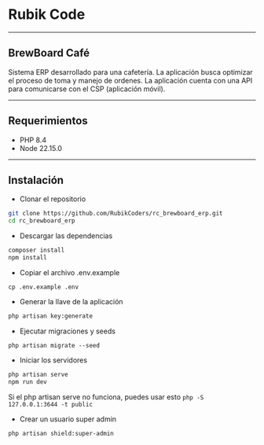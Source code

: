 # Rubik Code

---

## BrewBoard Café

Sistema ERP desarrollado para una cafetería. La aplicación busca optimizar el proceso de toma y manejo de ordenes. La
aplicación cuenta con una API para comunicarse con el CSP (aplicación móvil).

---

## Requerimientos

- PHP 8.4
- Node 22.15.0

---

## Instalación

- Clonar el repositorio

```bash
git clone https://github.com/RubikCoders/rc_brewboard_erp.git
cd rc_brewboard_erp
```

- Descargar las dependencias

```bash
composer install
npm install
```

- Copiar el archivo .env.example

```
cp .env.example .env
```

- Generar la llave de la aplicación

```bash
php artisan key:generate
```

- Ejecutar migraciones y seeds

```
php artisan migrate --seed
```

- Iniciar los servidores

```bash
php artisan serve
npm run dev
```

Si el php artisan serve no funciona, puedes usar esto ``php -S 127.0.0.1:3644 -t public
``

- Crear un usuario super admin

```bash
php artisan shield:super-admin
```


